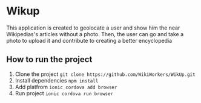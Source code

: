 # Wikup

  This application is created to geolocate a user and show him the
  near Wikipedias's articles without a photo. Then, the user can go
  and take a photo to upload it and contribute to creating a better
  encyclopedia

## How to run the project

  1. Clone the project `git clone https://github.com/WikiWorkers/WikUp.git`
  2. Install dependencies `npm install`
  3. Add platfrom `ionic cordova add browser`
  4. Run project `ionic cordova run browser`
